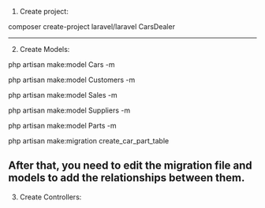 
1. Create project:

composer create-project laravel/laravel CarsDealer

---------------------------------

2. Create Models:

php artisan make:model Cars -m

php artisan make:model Customers -m

php artisan make:model Sales -m

php artisan make:model Suppliers -m

php artisan make:model Parts -m

php artisan make:migration create_car_part_table

After that, you need to edit the migration file and models to add the relationships between them.
----------------------------------
3. Create Controllers: